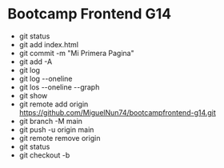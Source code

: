 # Bootcamp Frontend G14
* git status 
* git add index.html
* git commit -m "Mi Primera Pagina"
* git add -A
* git log
* git log --oneline
* git los --oneline --graph
* git show <hash>
* git remote add origin https://github.com/MiguelNun74/bootcampfrontend-g14.git
* git branch -M main
* git push -u origin main
* git remote remove origin
* git status
* git checkout -b <nombre-de-la-rama>
